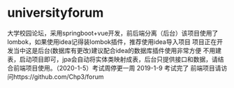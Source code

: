 # universityforum
大学校园论坛，采用springboot+vue开发，前后端分离（后台）该项目使用了lombok，如果使用idea记得装lombok插件，推荐使用idea导入项目
项目正在开发当中这是后台(数据库有更改)建议配合idea的数据库插件使用非常方便
不用建表，启动项目即可，jpa会自动将实体类映射成表，后台只提供接口和数据，请结合前端项目使用。（2020-1-5）考试周停更一周
2019-1-9
考试完了
前端项目请访问https://github.com/Chp3/forum
